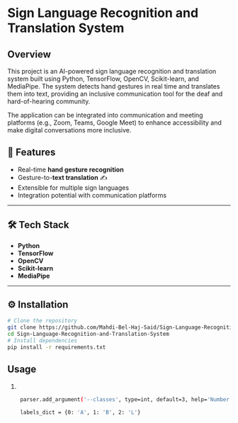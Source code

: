 #  Sign Language Recognition and Translation System
## Overview 
This project is an AI-powered sign language recognition and translation system built using Python, TensorFlow, OpenCV, Scikit-learn, and MediaPipe.
The system detects hand gestures in real time and translates them into text, providing an inclusive communication tool for the deaf and hard-of-hearing community.

The application can be integrated into communication and meeting platforms (e.g., Zoom, Teams, Google Meet) to enhance accessibility and make digital conversations more inclusive.
## 🚀 Features
- Real-time **hand gesture recognition**   
- Gesture-to-**text translation** ✍️ 
- Extensible for multiple sign languages 
- Integration potential with communication platforms   

---

## 🛠️ Tech Stack
- **Python**  
- **TensorFlow**  
- **OpenCV**  
- **Scikit-learn**  
- **MediaPipe**

---

## ⚙️ Installation
```bash
# Clone the repository
git clone https://github.com/Mahdi-Bel-Haj-Said/Sign-Language-Recognition-and-Translation-System.git
cd Sign-Language-Recognition-and-Translation-System
# Install dependencies
pip install -r requirements.txt
```

## Usage 
1) 
```bash
    parser.add_argument('--classes', type=int, default=3, help='Number of classes to capture')
```

```bash
    labels_dict = {0: 'A', 1: 'B', 2: 'L'}
```

